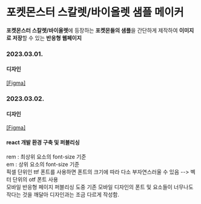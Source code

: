 # 포켓몬스터 스칼렛/바이올렛 샘플 메이커
**포켓몬스터 스칼렛/바이올렛**에 등장하는 **포켓몬들의 샘플**을 간단하게 제작하여 **이미지로 저장**할 수 있는 **반응형 웹페이지**  

### 2023.03.01.
#### 디자인
[[Figma]](https://www.figma.com/file/mGNo7yGlRGel3KvtxVLWh2/%ED%8F%AC%EC%BC%93%EB%AA%ACSV-%EC%83%98%ED%94%8C-%EB%A9%94%EC%9D%B4%EC%BB%A4?node-id=0%3A1&t=1Tgm3KTZfxf97tEK-1)  

### 2023.03.02.
#### 디자인
[[Figma]](https://www.figma.com/file/mGNo7yGlRGel3KvtxVLWh2/%ED%8F%AC%EC%BC%93%EB%AA%ACSV-%EC%83%98%ED%94%8C-%EB%A9%94%EC%9D%B4%EC%BB%A4?node-id=0%3A1&t=1Tgm3KTZfxf97tEK-1)  
#### react 개발 환경 구축 및 퍼블리싱
rem : 최상위 요소의 font-size 기준  
em : 상위 요소의 font-size 기준  
픽셀 단위인 ttf 폰트를 사용하면 폰트의 크기에 따라 다소 부자연스러울 수 있음 --> 벡터 단위의 otf 폰트 사용  
모바일 반응형 페이지 퍼블리싱 도중 기존 모바일 디자인의 폰트 및 요소들이 너무나도 작다는 것을 깨달아 디자인과는 조금 다르게 작성함.  